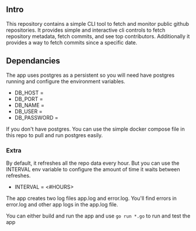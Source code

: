 ## Intro

This repository contains a simple CLI tool to fetch and monitor public github repositories.
It provides simple and interactive cli controls to fetch repository metadata, fetch commits, and see top contributors. Additionally it provides a way to fetch commits since a specific date. 

## Dependancies
The app uses postgres as a persistent so you will need have postgres running and configure 
the environment variables.
- DB_HOST = <pg-address>
- DB_PORT = <pg-port>
- DB_NAME =  <name-of-database>
- DB_USER =  <pg-username>
- DB_PASSWORD =  <pg-password>

If you don't have postgres. You can use the simple docker compose file in this repo to pull and run postgres easily.

### Extra
By default, it refreshes all the repo data every hour. But you can use the INTERVAL env variable to configure the amount of time it waits between refreshes.
- INTERVAL = <#HOURS>

The app creates two log files app.log and error.log.
You'll find errors in error.log and other app logs in the app.log file.

You can either build and run the app and use 
```go run *.go``` to run and test the app